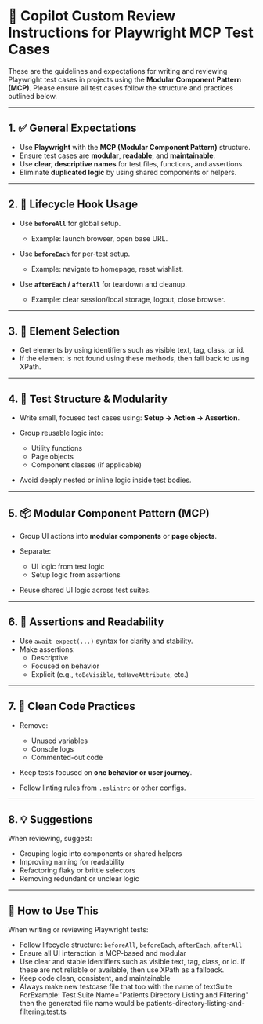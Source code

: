 # 🧠 Copilot Custom Review Instructions for Playwright MCP Test Cases

These are the guidelines and expectations for writing and reviewing Playwright test cases in projects using the **Modular Component Pattern (MCP)**. Please ensure all test cases follow the structure and practices outlined below.

---

## 1. ✅ General Expectations

- Use **Playwright** with the **MCP (Modular Component Pattern)** structure.
- Ensure test cases are **modular**, **readable**, and **maintainable**.
- Use **clear, descriptive names** for test files, functions, and assertions.
- Eliminate **duplicated logic** by using shared components or helpers.

---

## 2. 🔁 Lifecycle Hook Usage

- Use **`beforeAll`** for global setup.

  - Example: launch browser, open base URL.

- Use **`beforeEach`** for per-test setup.

  - Example: navigate to homepage, reset wishlist.

- Use **`afterEach` / `afterAll`** for teardown and cleanup.
  - Example: clear session/local storage, logout, close browser.

---

## 3. 🎯 Element Selection

- Get elements by using identifiers such as visible text, tag, class, or id.
- If the element is not found using these methods, then fall back to using XPath.

---

## 4. 🧱 Test Structure & Modularity

- Write small, focused test cases using: **Setup → Action → Assertion**.
- Group reusable logic into:

  - Utility functions
  - Page objects
  - Component classes (if applicable)

- Avoid deeply nested or inline logic inside test bodies.

---

## 5. 📦 Modular Component Pattern (MCP)

- Group UI actions into **modular components** or **page objects**.
- Separate:

  - UI logic from test logic
  - Setup logic from assertions

- Reuse shared UI logic across test suites.

---

## 6. 🧪 Assertions and Readability

- Use `await expect(...)` syntax for clarity and stability.
- Make assertions:
  - Descriptive
  - Focused on behavior
  - Explicit (e.g., `toBeVisible`, `toHaveAttribute`, etc.)

---

## 7. 🧼 Clean Code Practices

- Remove:

  - Unused variables
  - Console logs
  - Commented-out code

- Keep tests focused on **one behavior or user journey**.
- Follow linting rules from `.eslintrc` or other configs.

---

## 8. 💡 Suggestions

When reviewing, suggest:

- Grouping logic into components or shared helpers
- Improving naming for readability
- Refactoring flaky or brittle selectors
- Removing redundant or unclear logic

---

## 🧹 How to Use This

When writing or reviewing Playwright tests:

- Follow lifecycle structure: `beforeAll`, `beforeEach`, `afterEach`, `afterAll`
- Ensure all UI interaction is MCP-based and modular
- Use clear and stable identifiers such as visible text, tag, class, or id. If these are not reliable or available, then use XPath as a fallback.
- Keep code clean, consistent, and maintainable
- Always make new testcase file that too with the name of textSuite ForExample: Test Suite Name="Patients Directory Listing and Filtering" then the generated file name would be patients-directory-listing-and-filtering.test.ts
